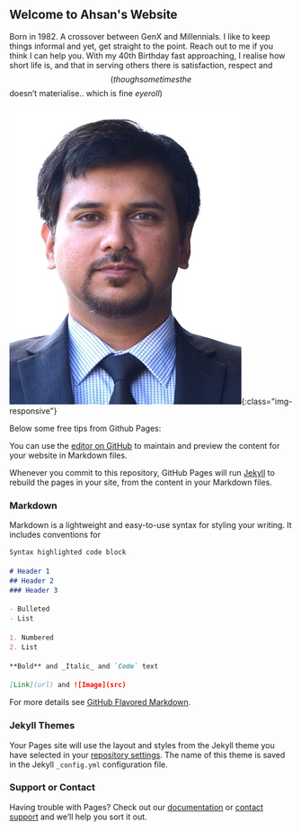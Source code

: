 ## Welcome to Ahsan's Website

Born in 1982. A crossover between GenX and Millennials. I like to keep things informal and yet, get straight to the point. Reach out to me if you think I can help you. With my 40th Birthday fast approaching, I realise how short life is, and that in serving others there is satisfaction, respect and $$ (though sometimes the $$ doesn’t materialise.. which is fine *eyeroll*)

![Ahsan-Photo-New.jpg](/Ahsan-Photo-New.jpg){:class="img-responsive"}

Below some free tips from Github Pages:

You can use the [editor on GitHub](https://github.com/ahsanmohiuddin2021/ahsanmohiuddin.com/edit/gh-pages/index.md) to maintain and preview the content for your website in Markdown files.

Whenever you commit to this repository, GitHub Pages will run [Jekyll](https://jekyllrb.com/) to rebuild the pages in your site, from the content in your Markdown files.

### Markdown

Markdown is a lightweight and easy-to-use syntax for styling your writing. It includes conventions for

```markdown
Syntax highlighted code block

# Header 1
## Header 2
### Header 3

- Bulleted
- List

1. Numbered
2. List

**Bold** and _Italic_ and `Code` text

[Link](url) and ![Image](src)
```

For more details see [GitHub Flavored Markdown](https://guides.github.com/features/mastering-markdown/).

### Jekyll Themes

Your Pages site will use the layout and styles from the Jekyll theme you have selected in your [repository settings](https://github.com/ahsanmohiuddin2021/ahsanmohiuddin.com/settings). The name of this theme is saved in the Jekyll `_config.yml` configuration file.

### Support or Contact

Having trouble with Pages? Check out our [documentation](https://docs.github.com/categories/github-pages-basics/) or [contact support](https://support.github.com/contact) and we’ll help you sort it out.
